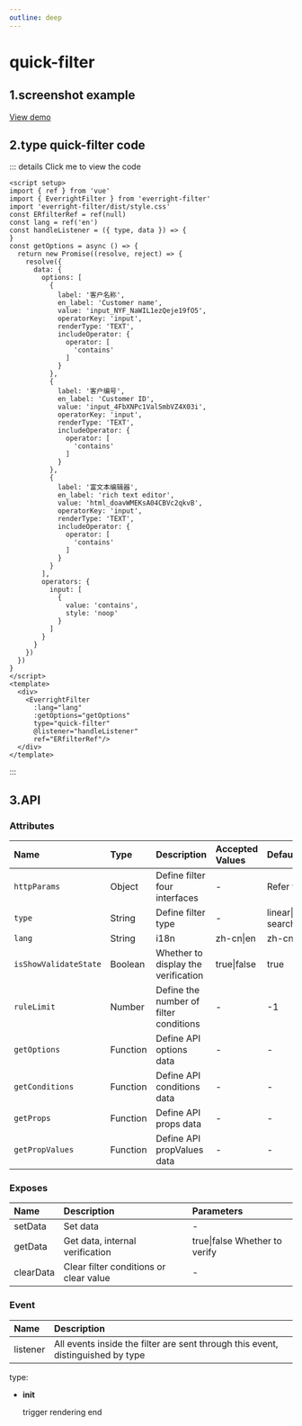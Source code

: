```yaml
---
outline: deep
---
```

# quick-filter

## 1.screenshot example
<el-image loading="lazy" :preview-src-list="['/img/quick-filter.png']" src="/img/quick-filter.png"/>

<a href="/demo/filter/quick-filter.html?lang=en" target="_blank">View demo</a>

## 2.type quick-filter code

::: details Click me to view the code
```vue
<script setup>
import { ref } from 'vue'
import { EverrightFilter } from 'everright-filter'
import 'everright-filter/dist/style.css'
const ERfilterRef = ref(null)
const lang = ref('en')
const handleListener = ({ type, data }) => {
}
const getOptions = async () => {
  return new Promise((resolve, reject) => {
    resolve({
      data: {
        options: [
          {
            label: '客户名称',
            en_label: 'Customer name',
            value: 'input_NYF_NaWIL1ezQeje19fO5',
            operatorKey: 'input',
            renderType: 'TEXT',
            includeOperator: {
              operator: [
                'contains'
              ]
            }
          },
          {
            label: '客户编号',
            en_label: 'Customer ID',
            value: 'input_4FbXNPc1ValSmbVZ4X03i',
            operatorKey: 'input',
            renderType: 'TEXT',
            includeOperator: {
              operator: [
                'contains'
              ]
            }
          },
          {
            label: '富文本编辑器',
            en_label: 'rich text editor',
            value: 'html_doavWMEKsA04CBVc2qkvB',
            operatorKey: 'input',
            renderType: 'TEXT',
            includeOperator: {
              operator: [
                'contains'
              ]
            }
          }
        ],
        operators: {
          input: [
            {
              value: 'contains',
              style: 'noop'
            }
          ]
        }
      }
    })
  })
}
</script>
<template>
  <div>
    <EverrightFilter
      :lang="lang"
      :getOptions="getOptions"
      type="quick-filter"
      @listener="handleListener"
      ref="ERfilterRef"/>
  </div>
</template>

```
:::

## **3.API**

### **Attributes**
| Name        |      Type      |  Description | Accepted Values |  Default |
| :---- | :-- | :---- | :---- | :--------- |
| `httpParams`      | Object | Define filter four interfaces| - | Refer to the demo |
| `type`      | String | Define filter type| - | linear\|matrix\|quick-search\|quick-filter |
| `lang` | String  | i18n | zh-cn\|en | zh-cn |
| `isShowValidateState` | Boolean  | Whether to display the verification | true\|false | true |
| `ruleLimit` | Number  | Define the number of filter conditions | - | -1 |
| `getOptions` | Function  | Define API options data | - | - |
| `getConditions` | Function  | Define API conditions data | - | - |
| `getProps` | Function  | Define API props data | - | - |
| `getPropValues` | Function  | Define API propValues data | - | - |

### **Exposes**

| Name  | Description| Parameters|
| :---- | :-- | :-- |
| setData | Set data | - |
| getData | Get data, internal verification | true\|false Whether to verify |
| clearData | Clear filter conditions or clear value | - |

### **Event**
| Name  |      Description      |
| :---- | :-- |
| listener | All events inside the filter are sent through this event, distinguished by type |

type:
- **init**

  trigger rendering end

